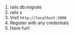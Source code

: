 1. rails db:migrate
2. rails s
3. Visit `http://localhost:3000` 
4. Register with any credentials
5. Have fun!

